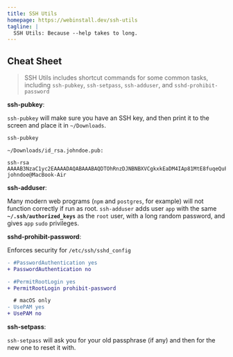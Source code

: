 ```yaml
---
title: SSH Utils
homepage: https://webinstall.dev/ssh-utils
tagline: |
  SSH Utils: Because --help takes to long.
---
```


## Cheat Sheet

> SSH Utils includes shortcut commands for some common tasks, including
> `ssh-pubkey`, `ssh-setpass`, `ssh-adduser`, and `sshd-prohibit-password`

**ssh-pubkey**:

`ssh-pubkey` will make sure you have an SSH key, and then print it to the screen
and place it in `~/Downloads`.

```sh
ssh-pubkey
```

```text
~/Downloads/id_rsa.johndoe.pub:

ssh-rsa AAAAB3NzaC1yc2EAAAADAQABAAABAQDTOhRnzDJNBNBXVCgkxkEaDM4IAp81MtE8fuqeQuFvq5gYLWoZND39N++bUvjMRCveWzZlQNxcLjXHlZA3mGj1b9aMImrvyoq8FJepe+RLEuptJe3md4EtTXo8VJuMXV0lJCcd9ct+eqJ0jH0ww4FDJXWMaFbiVwJBO0IaYevlwcf0QwH12FCARZUSwXfsIeCZNGxOPamIUCXumpQiAjTLGHFIDyWwLDCNPi8GyB3VmqsTNEvO/H8yY4VI7l9hpztE5W6LmGUfTMZrnsELryP5oRlo8W5oVFFS85Lb8bVfn43deGdlLGkwmcJuXzZfostSTHI5Mj7MWezPZyoSqFLl johndoe@MacBook-Air
```

**ssh-adduser**:

Many modern web programs (`npm` and `postgres`, for example) will not function
correctly if run as root. `ssh-adduser` adds user `app` with the same
**`~/.ssh/authorized_keys`** as the `root` user, with a long random password,
and gives `app` `sudo` privileges.

**sshd-prohibit-password**:

Enforces security for `/etc/ssh/sshd_config`

```diff
- #PasswordAuthentication yes
+ PasswordAuthentication no

- #PermitRootLogin yes
+ PermitRootLogin prohibit-password

  # macOS only
- UsePAM yes
+ UsePAM no
```

**ssh-setpass**:

`ssh-setpass` will ask you for your old passphrase (if any) and then for the new
one to reset it with.

